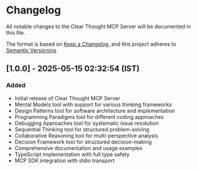 # Changelog

All notable changes to the Clear Thought MCP Server will be documented in this file.

The format is based on [Keep a Changelog](https://keepachangelog.com/en/1.0.0/),
and this project adheres to [Semantic Versioning](https://semver.org/spec/v2.0.0.html).

## [1.0.0] - 2025-05-15 02:32:54 (IST)

### Added
- Initial release of Clear Thought MCP Server
- Mental Models tool with support for various thinking frameworks
- Design Patterns tool for software architecture and implementation
- Programming Paradigms tool for different coding approaches
- Debugging Approaches tool for systematic issue resolution
- Sequential Thinking tool for structured problem-solving
- Collaborative Reasoning tool for multi-perspective analysis
- Decision Framework tool for structured decision-making
- Comprehensive documentation and usage examples
- TypeScript implementation with full type safety
- MCP SDK integration with stdio transport
